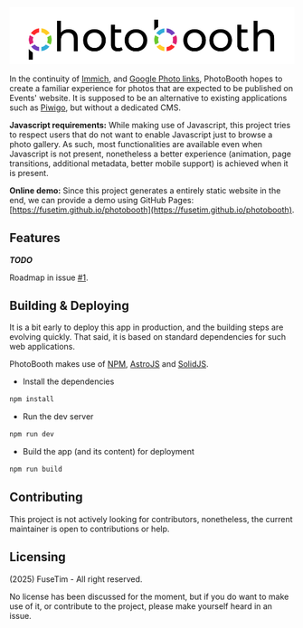 ![PhotoBooth Logo](src/assets/brand/PhotoBooth.svg)

In the continuity of [Immich](https://immich.app), and [Google Photo links](https://photos.google.com/),
PhotoBooth hopes to create a familiar experience for photos that are expected to be published on Events'
website. It is supposed to be an alternative to existing applications such as [Piwigo](https://piwigo.org/),
but without a dedicated CMS.

**Javascript requirements:** While making use of Javascript, this project tries to respect users that do not want to enable Javascript 
just to browse a photo gallery. As such, most functionalities are available even when Javascript is not present,
nonetheless a better experience (animation, page transitions, additional metadata, better mobile support) is achieved 
when it is present.

**Online demo:** Since this project generates a entirely static website in the end, we can provide a demo using GitHub Pages: 
[https://fusetim.github.io/photobooth](https://fusetim.github.io/photobooth).

## Features

***TODO***

Roadmap in issue [#1](https://github.com/fusetim/photobooth/issues/1).

## Building & Deploying

It is a bit early to deploy this app in production, and the building steps
are evolving quickly. That said, it is based on standard dependencies for such
web applications.

PhotoBooth makes use of [NPM](https://npmjs.com), [AstroJS](https://astro.build) and [SolidJS](https://www.solidjs.com/).

* Install the dependencies

```bash
npm install
```

* Run the dev server

```bash
npm run dev
```

* Build the app (and its content) for deployment

```bash
npm run build
```

## Contributing

This project is not actively looking for contributors, nonetheless,
the current maintainer is open to contributions or help.

## Licensing

(2025) FuseTim - All right reserved.

No license has been discussed for the moment, but if you do want to make use of it, or contribute to the project, please make yourself heard in an issue.